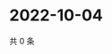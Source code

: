# 2022-10-04

共 0 条

<!-- BEGIN WEIBO -->
<!-- 最后更新时间 Tue Oct 04 2022 12:45:43 GMT+0800 (China Standard Time) -->

<!-- END WEIBO -->

